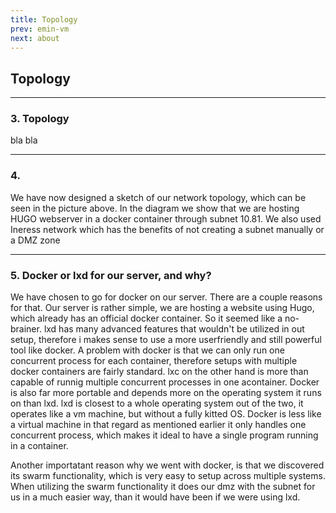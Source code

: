 ```yaml
---
title: Topology
prev: emin-vm
next: about
---
```


## Topology

<a name="id-3"></a>
***

### 3. Topology
bla bla
***

### 4.
We have now designed a sketch of our network topology, which can be seen in the picture above. 
In the diagram we show that we are hosting HUGO webserver in a docker container through subnet 10.81. We also used Ineress network which has the benefits of not creating a subnet manually or a DMZ zone


***
### 5. Docker or lxd for our server, and why?
We have chosen to go for docker on our server. There are a couple reasons for that. Our server is rather simple, we are hosting a website using Hugo, which already has an official docker container. So it seemed like a no-brainer. lxd has many advanced features that wouldn't be utilized in out setup, therefore i makes sense to use a more userfriendly and still powerful tool like docker. A problem with docker is that we can only run one concurrent process for each container, therefore setups with multiple docker containers are fairly standard. lxc on the other hand is more than capable of runnig multiple concurrent processes in one acontainer. Docker is also far more portable and depends more on the operating system it runs on than lxd. lxd is closest to a whole operating system out of the two, it operates like a vm machine, but without a fully kitted OS. Docker is less like a virtual machine in that regard as mentioned earlier it only handles one concurrent process, which makes it ideal to have a single program running in a container.

Another importatant reason why we went with docker, is that we discovered its swarm functionality, which is very easy to setup across multiple systems. When utilizing the swarm functionality it does our dmz with the subnet for us in a much easier way, than it would have been if we were using lxd.
